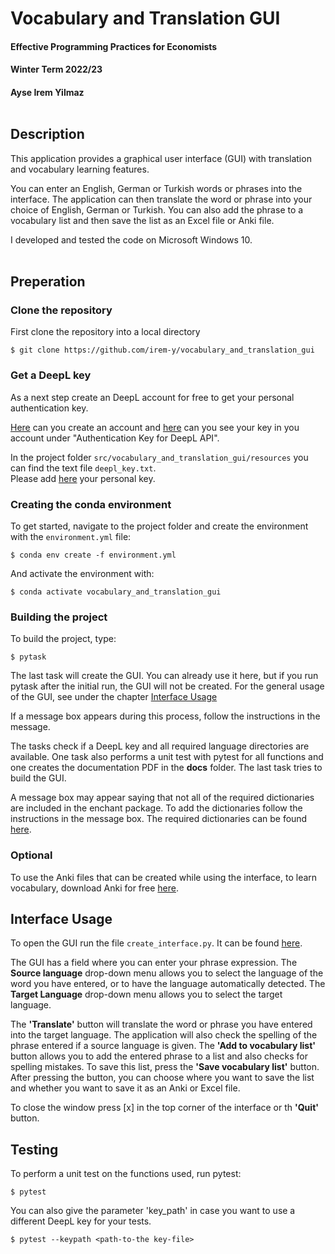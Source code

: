 # Vocabulary and Translation GUI

#### Effective Programming Practices for Economists

#### Winter Term 2022/23

#### Ayse Irem Yilmaz <br /><br />

## Description

This application provides a graphical user interface (GUI) with translation and vocabulary learning features. 

You can enter an English, German or Turkish words or phrases into the interface.
The application can then translate the word or phrase into your choice of English, German or Turkish. 
You can also add the phrase to a vocabulary list and then save the list as an Excel file or Anki file.

I developed and tested the code on Microsoft Windows 10.<br /><br />

## Preperation

### Clone the repository

First clone the repository into a local directory

```console
$ git clone https://github.com/irem-y/vocabulary_and_translation_gui
```

### Get a DeepL key

As a next step create an DeepL account for free to get your personal authentication key.

[Here](https://www.deepl.com/en/signup/?cta=free-login-signup/) can you create an account and [here](https://www.deepl.com/account/summary) can you see your key in you account under "Authentication Key for DeepL API".

In the project folder  `src/vocabulary_and_translation_gui/resources` you can find the text file `deepl_key.txt`.    
Please add [here](src/vocabulary_and_translation_gui/resources/deepl_key.txt) your personal key.

### Creating the conda environment
To get started, navigate to the project folder and create the environment with the `environment.yml` file:

```console
$ conda env create -f environment.yml
```

And activate the environment with:
```console
$ conda activate vocabulary_and_translation_gui
```

### Building the project
To build the project, type:

```console
$ pytask
```
The last task will create the GUI. You can already use it here, but if you run pytask after the initial run, the GUI will not be created. For the general usage of the GUI, see under the chapter [Interface Usage](#Interface-Usage)

If a message box appears during this process, follow the instructions in the message. 

The tasks check if a DeepL key and all required language directories are available. One task also performs a unit test with pytest for all functions and one creates the documentation PDF in the <b>docs</b> folder. The last task tries to build the GUI.

A message box may appear saying that not all of the required dictionaries are included in the enchant package. 
To add the dictionaries follow the instructions in the message box. The required dictionaries can be found [here](src/vocabulary_and_translation_gui/resources/dictionaries).

### Optional
To use the Anki files that can be created while using the interface, to learn vocabulary, download Anki for free [here](https://apps.ankiweb.net/). 

## Interface Usage
To open the GUI run the file `create_interface.py`. It can be found [here](src/vocabulary_and_translation_gui/create_interface.py).

The GUI has a field where you can enter your phrase expression. The <b>Source language</b> drop-down menu allows you to select the language of the word you have entered, or to have the language automatically detected. The <b>Target Language</b> drop-down menu allows you to select the target language.

The <b>'Translate'</b> button will translate the word or phrase you have entered into the target language. The application will also check the spelling of the phrase entered if a source language is given.
The <b>'Add to vocabulary list'</b> button allows you to add the entered phrase to a list and also checks for spelling mistakes. To save this list, press the <b>'Save vocabulary list'</b> button. After pressing the button, you can choose where you want to save the list and whether you want to save it as an Anki or Excel file.

To close the window press [x] in the top corner of the interface or th <b>'Quit'</b> button.

## Testing
To perform a unit test on the functions used, run pytest:
```console
$ pytest
```
You can also give the parameter 'key_path' in case you want to use a different DeepL key for your tests.
```console
$ pytest --keypath <path-to-the key-file> 
```

